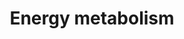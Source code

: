 ---
annotations:
- id: PW:0000033
  parent: classic metabolic pathway
  type: Pathway Ontology
  value: energy metabolic pathway
authors:
- MXFKosho
- AlexanderPico
- Jildau
- MaintBot
- Khanspers
- Egonw
- DeSl
- Marvin M2
- Eweitz
description: '"The PPARGC1A protein is a transcriptional coactivator that regulates
  the genes involved in energy metabolism. This protein interacts with the nuclear
  receptor PPARG, which permits the interaction of this protein with multiple transcription
  factors. This protein can interact with, and regulate the activities of, cAMP response
  element binding protein (CREB) and nuclear respiratory factors (NRFs). It provides
  a direct link between external physiological stimuli and the regulation of mitochondrial  biogenesis,
  and is a major factor that regulates muscle fiber type determination. This protein
  may be also involved in controlling blood pressure, regulating cellular cholesterol
  homoeostasis, and the development of obesity."  Description source: Wikipedia ([[wikipedia:PPARGC1A]])  Proteins
  on this pathway have targeted assays available via the [https://assays.cancer.gov/available_assays?wp_id=WP1541
  CPTAC Assay Portal]'
last-edited: 2021-05-22
organisms:
- Homo sapiens
redirect_from:
- /index.php/Pathway:WP1541
- /instance/WP1541
- /instance/WP1541_rr117711
revision: r117711
schema-jsonld:
- '@context': https://schema.org/
  '@id': https://wikipathways.github.io/pathways/WP1541.html
  '@type': Dataset
  creator:
    '@type': Organization
    name: WikiPathways
  description: '"The PPARGC1A protein is a transcriptional coactivator that regulates
    the genes involved in energy metabolism. This protein interacts with the nuclear
    receptor PPARG, which permits the interaction of this protein with multiple transcription
    factors. This protein can interact with, and regulate the activities of, cAMP
    response element binding protein (CREB) and nuclear respiratory factors (NRFs).
    It provides a direct link between external physiological stimuli and the regulation
    of mitochondrial  biogenesis, and is a major factor that regulates muscle fiber
    type determination. This protein may be also involved in controlling blood pressure,
    regulating cellular cholesterol homoeostasis, and the development of obesity."  Description
    source: Wikipedia ([[wikipedia:PPARGC1A]])  Proteins on this pathway have targeted
    assays available via the [https://assays.cancer.gov/available_assays?wp_id=WP1541
    CPTAC Assay Portal]'
  keywords:
  - ATF2
  - Acetyl
  - CAMK2G
  - CAMK4
  - CREB1
  - EP300
  - ESRRA
  - FOXO1
  - FOXO3
  - GABPA
  - GSK3B
  - HDAC1
  - MAPK14
  - MED1
  - MEF2A
  - MEF2B
  - MEF2C
  - MEF2D
  - MYBBP1A
  - NCOA1
  - NRF1
  - PPARA
  - PPARD
  - PPARG
  - PPARGC1A
  - PPARGC1B
  - PPP3CA
  - PPP3CB
  - PPP3CC
  - PPP3R1
  - PPP3R2
  - PPRC1
  - PRKAA1
  - PRKAA2
  - PRKAB1
  - PRKAB2
  - PRKAG1
  - PRKAG2
  - PRKAG3
  - PRMT1
  - RXRA
  - SIRT1
  - SIRT3
  - TFAM
  - TFB1M
  - TFB2M
  - UCP2
  - UCP3
  license: CC0
  name: Energy metabolism
seo: CreativeWork
title: Energy metabolism
wpid: WP1541
---